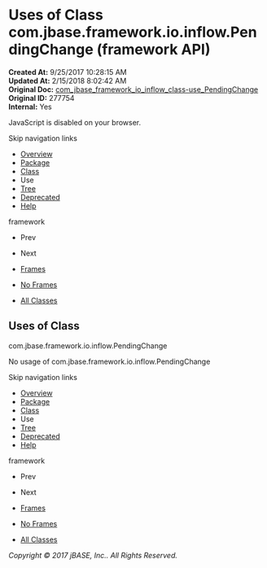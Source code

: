 # Uses of Class com.jbase.framework.io.inflow.PendingChange (framework   API)

**Created At:** 9/25/2017 10:28:15 AM  
**Updated At:** 2/15/2018 8:02:42 AM  
**Original Doc:** [com_jbase_framework_io_inflow_class-use_PendingChange](https://docs.jbase.com/39227-class-use/com_jbase_framework_io_inflow_class-use_PendingChange)  
**Original ID:** 277754  
**Internal:** Yes  

<!--<br>    try {<br>        if (location.href.indexOf('is-external=true') == -1) {<br>            parent.document.title="Uses of Class com.jbase.framework.io.inflow.PendingChange (framework   API)";<br>        }<br>    }<br>    catch(err) {<br>    }<br>//-->
JavaScript is disabled on your browser.

Skip navigation links

- [Overview](../../../../../../overview-summary.html)
- [Package](./../../com.jbase.framework.io.inflow-%28framework---api%29)
- [Class](./../../pendingchange-%28framework---api%29 "class in com.jbase.framework.io.inflow")
- Use
- [Tree](./../../com.jbase.framework.io.inflow-class-hierarchy-%28framework---api%29)
- [Deprecated](../../../../../../deprecated-list.html)
- [Help](../../../../../../help-doc.html)


framework <br>

- Prev
- Next


- [Frames](./.)
- [No Frames](./.)


- [All Classes](../../../../../../allclasses-noframe.html)


<!--<br>  allClassesLink = document.getElementById("allclasses\_navbar\_top");<br>  if(window==top) {<br>    allClassesLink.style.display = "block";<br>  }<br>  else {<br>    allClassesLink.style.display = "none";<br>  }<br>  //-->

## Uses of Class
com.jbase.framework.io.inflow.PendingChange

No usage of com.jbase.framework.io.inflow.PendingChange

Skip navigation links

- [Overview](../../../../../../overview-summary.html)
- [Package](./../../com.jbase.framework.io.inflow-%28framework---api%29)
- [Class](./../../pendingchange-%28framework---api%29 "class in com.jbase.framework.io.inflow")
- Use
- [Tree](./../../com.jbase.framework.io.inflow-class-hierarchy-%28framework---api%29)
- [Deprecated](../../../../../../deprecated-list.html)
- [Help](../../../../../../help-doc.html)


framework <br>

- Prev
- Next


- [Frames](./.)
- [No Frames](./.)


- [All Classes](../../../../../../allclasses-noframe.html)


<!--<br>  allClassesLink = document.getElementById("allclasses\_navbar\_bottom");<br>  if(window==top) {<br>    allClassesLink.style.display = "block";<br>  }<br>  else {<br>    allClassesLink.style.display = "none";<br>  }<br>  //-->

*Copyright © 2017 jBASE, Inc.. All Rights Reserved.*
